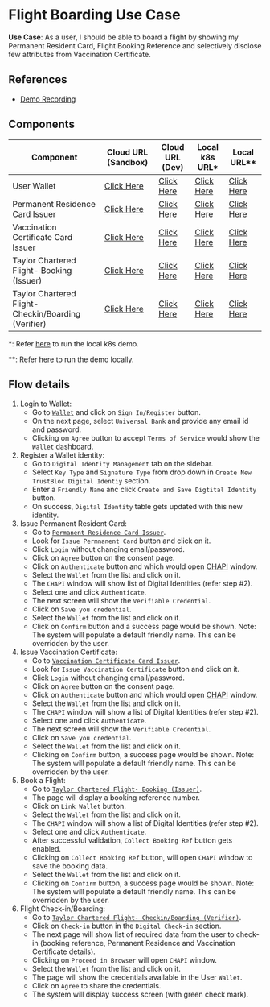 # Flight Boarding Use Case

**Use Case**: As a user, I should be able to board a flight by showing my Permanent Resident Card, Flight Booking 
Reference and selectively disclose few attributes from Vaccination Certificate.

## References
- [Demo Recording](https://youtu.be/bKUu_uK-FlM)

## Components
| Component                                            | Cloud URL (Sandbox)                                                     | Cloud URL (Dev)                                                     | Local k8s URL*                                           | Local URL**                                                |
|------------------------------------------------------|-------------------------------------------------------------------------|---------------------------------------------------------------------|----------------------------------------------------------|------------------------------------------------------------|
| User Wallet                                          | [Click Here](https://agent.sandbox.trustbloc.dev)                       | [Click Here](https://agent-ui.dev.trustbloc.dev)                    | [Click Here](https://myagent.trustbloc.dev)              | [Click Here](https://myagent.trustbloc.local/dashboard)    |
| Permanent Residence Card Issuer                      | [Click Here](https://demo-issuer.sandbox.trustbloc.dev)                 | [Click Here](https://demo-issuer.dev.trustbloc.dev)                 | [Click Here](https://issuer.trustbloc.dev)               | [Click Here](https://issuer.trustbloc.local/)              |
| Vaccination Certificate Card Issuer                  | [Click Here](https://demo-issuer.sandbox.trustbloc.dev)                 | [Click Here](https://demo-issuer.dev.trustbloc.dev)                 | [Click Here](https://issuer.trustbloc.dev)               | [Click Here](https://issuer.trustbloc.local/)              |
| Taylor Chartered Flight- Booking (Issuer)            | [Click Here](https://demo-issuer.sandbox.trustbloc.dev/flightbooking)   | [Click Here](https://demo-issuer.dev.trustbloc.dev/flightbooking)   | [Click Here](https://issuer.trustbloc.dev/flightbooking) | [Click Here](https://issuer.trustbloc.local/flightbooking) |
| Taylor Chartered Flight- Checkin/Boarding (Verifier) | [Click Here](https://demo-verifier.sandbox.trustbloc.dev/flightcheckin) | [Click Here](https://demo-verifier.dev.trustbloc.dev/flightcheckin) | [Click Here](https://rp.trustbloc.dev/flightcheckin)     | [Click Here](https://rp.trustbloc.local/flightcheckin)     |

*: Refer [here](./../../README.md#deployment) to run the local k8s demo.

**: Refer [here](./build.md) to run the demo locally.

## Flow details
1. Login to Wallet:
   - Go to [`Wallet`](#components) and click on `Sign In/Register` button.
   - On the next page, select `Universal Bank` and provide any email id and password. 
   - Clicking on `Agree` button to accept `Terms of Service` would show the `Wallet` dashboard.
1. Register a Wallet identity:
   - Go to `Digital Identity Management` tab on the sidebar.
   - Select `Key Type` and `Signature Type` from drop down in `Create New TrustBloc Digital Identiy` section.
   - Enter a `Friendly Name` anc click `Create and Save Digtital Identity` button.
   - On success, `Digital Identity` table gets updated with this new identity.
1. Issue Permanent Resident Card:
   - Go to [`Permanent Residence Card Issuer`](#components).
   - Look for `Issue Permnanent Card` button and click on it.
   - Click `Login` without changing email/password.
   - Click on `Agree` button on the consent page.
   - Click on `Authenticate` button and which would open [CHAPI](https://w3c-ccg.github.io/credential-handler-api/) window.
   - Select the `Wallet` from the list and click on it.
   - The `CHAPI` window will show list of Digital Identities (refer step #2).
   - Select one and click `Authenticate`.
   - The next screen will show the `Verifiable Credential`.
   - Click on `Save you credential`.
   - Select the `Wallet` from the list and click on it.
   - Click on `Confirm` button and a success page would be shown. Note: The system will populate a default friendly name. This can be overridden by the user.
1. Issue Vaccination Certificate:
   - Go to [`Vaccination Certificate Card Issuer`](#components).
   - Look for `Issue Vaccination Certificate` button and click on it.
   - Click `Login` without changing email/password.
   - Click on `Agree` button on the consent page.
   - Click on `Authenticate` button and which would open [CHAPI](https://w3c-ccg.github.io/credential-handler-api/) window.
   - Select the `Wallet` from the list and click on it.
   - The `CHAPI` window will show a list of Digital Identities (refer step #2).
   - Select one and click `Authenticate`.
   - The next screen will show the `Verifiable Credential`.
   - Click on `Save you credential`.
   - Select the `Wallet` from the list and click on it.
   - Clicking on `Confirm` button, a success page would be shown. Note: The system will populate a default friendly name. This can be overridden by the user.
1. Book a Flight:
   - Go to [`Taylor Chartered Flight- Booking (Issuer)`](#components).
   - The page will display a booking reference number.
   - Click on `Link Wallet` button.
   - Select the `Wallet` from the list and click on it.
   - The `CHAPI` window will show a list of Digital Identities (refer step #2).
   - Select one and click `Authenticate`.
   - After successful validation, `Collect Booking Ref` button gets enabled.
   - Clicking on `Collect Booking Ref` button, will open `CHAPI` window to save the booking data.
   - Select the `Wallet` from the list and click on it.
   - Clicking on `Confirm` button, a success page would be shown. Note: The system will populate a default friendly name. This can be overridden by the user.
1. Flight Check-in/Boarding:
   - Go to [`Taylor Chartered Flight- Checkin/Boarding (Verifier)`](#components).
   - Click on `Check-in` button in the `Digital Check-in` section.
   - The next page will show list of required data from the user to check-in (booking reference, Permanent Residence and Vaccination Certificate details). 
   - Clicking on `Proceed in Browser` will open `CHAPI` window.
   - Select the `Wallet` from the list and click on it.
   - The page will show the credentials available in the User `Wallet`.
   - Click on `Agree` to share the credentials.
   - The system will display success screen (with green check mark).
